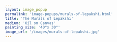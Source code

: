```yaml
---
layout: image_popup
permalink: 'image-popups/murals-of-lepakshi.html'
title: 'The Murals of Lepakshi'
medium: 'Oil on Canvas'
painting_size: '40"x 30"'
image_url: '/images/murals-of-lepakshi.jpg'
---
```

